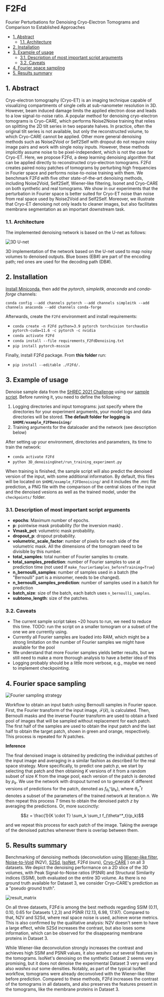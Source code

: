 # F2Fd <!-- omit in toc --> 
Fourier Perturbations for Denoising Cryo-Electron Tomograms and Comparison to Established Approaches

- [1. Abstract](#1-abstract)
  - [1.1. Architecture](#11-architecture)
- [2. Installation](#2-installation)
- [3. Example of usage](#3-example-of-usage)
  - [3.1. Description of most important script arguments](#31-description-of-most-important-script-arguments)
  - [3.2. Caveats](#32-caveats)
- [4. Fourier space sampling](#4-fourier-space-sampling)
- [5. Results summary](#5-results-summary)

## 1. Abstract

Cryo-electron tomography (Cryo-ET) is an imaging technique capable of visualizing compartments of single cells at sub-nanometer resolution in 3D. However, beam induced damage limits the applied electron dose and leads to a low signal-to-noise ratio. A popular method for denoising cryo-electron tomograms is Cryo-CARE, which performs Noise2Noise training that relies on splitting the 2D tilt series in two separate halves. In practice, often the original tilt series is not available, but only the reconstructed volume, to which Cryo-CARE cannot be applied. Other more general denoising methods such as Noise2Void or Self2Self with dropout do not require noisy image pairs and work with single noisy inputs. However, these methods implicitly assume noise to be pixel-independent, which is not the case for Cryo-ET. Here, we propose F2Fd, a deep learning denoising algorithm that can be applied directly to reconstructed cryo-electron tomograms. F2Fd creates paired noisy patches of tomograms by perturbing high frequencies in Fourier space and performs noise-to-noise training with them. We benchmark F2Fd with five other state-of-the-art denoising methods, including Noise2Void, Self2Self, Wiener-like filtering, Isonet and Cryo-CARE on both synthetic and real tomograms. We show in our experiments that the perturbation in Fourier space is better suited for Cryo-ET noise than noise from real space used by Noise2Void and Self2Self. Moreover, we illustrate that Cryo-ET denoising not only leads to cleaner images, but also facilitates membrane segmentation as an important downstream task. 


### 1.1. Architecture

The implemented denoising network is based on the U-net as follows:

![3D U-net](images/s2sd_architecture_ours-min.png)

3D implementation of the network based on the U-net used to map noisy volumes to denoised outputs. Blue boxes (EB#) are part of the encoding path; red ones are used for the decoding path (DB#).

## 2. Installation 

[Install Miniconda](https://docs.conda.io/en/latest/miniconda.html), then add the _pytorch, simpleitk, anaconda_ and _conda-forge_ channels:

`conda config --add channels pytorch --add channels simpleitk --add channels anaconda --add channels conda-forge`

Afterwards, create the `F2Fd` environment and install requirements:

- `conda create -n F2Fd python=3.9 pytorch torchvision torchaudio pytorch-cuda=11.6 -c pytorch -c nvidia`
- `conda activate F2Fd`
- `conda install --file requirements_F2FdDenoising.txt`
- `pip install pytorch-msssim`

Finally, install F2Fd package. From **this folder** run:

- `pip install --editable ./F2Fd/.`

## 3. Example of usage

Denoise sample data from the [SHREC 2021 Challenge](https://www.shrec.net/cryo-et/) using our [sample script](https://github.com/Fickincool/F2Fd/blob/main/3D_denoisingUnet/run_training_experiment.py). Before running it, you need to define the following:

1. Logging directories and input tomograms: just specify where the directories for your experiment arguments, your model logs and data directories will be stored. **The default folder for logging is `$HOME/example_F2FDenoising/`**
2. Training arguments for the dataloader and the network (see description below)

After setting up your environment, directories and parameters, its time to train the network:
- `conda activate F2Fd`
- `python 3D_denoisingUnet/run_training_experiment.py`

When training is finished, the sample script will also predict the denoised version of the input, with some additional information. By default, this files will be located on `$HOME/example_F2FDenoising/` and it includes the .mrc file prediction, a PNG file with the comparison of the central slices of the input and the denoised vesions as well as the trained model, under the `checkpoints/` folder.


### 3.1. Description of most important script arguments

- **epochs**: Maximum number of epochs.
- **p**: pointwise mask probability (for the inversion mask) .
- **Vmask_pct**: volumetric mask probability.
- **dropout_p**: dropout probability.
- **volumetric_scale_factor**: number of pixels for each side of the volumetric mask. All the dimensions of the tomogram need to be divisible by this number.
- **total_samples**: total number of Fourier samples to create.
- **total_samples_prediction**: number of Fourier samples to use at prediction time (not used if `make_fourierSamples_beforeTraining=True`)
- **n_bernoulli_samples**: number of samples used in a batch (the "Bernoulli" part is a misnomer, needs to be changed).
- **n_bernoulli_samples_prediction**: number of samples used in a batch for prediction
- **batch_size**: size of the batch, each batch uses `n_bernoulli_samples`.
- **subtomo_length**: size of the patches.

### 3.2. Caveats

- The current sample script takes ~20 hours to run, we need to reduce this time. TODO: run the script on a smaller tomogram or a subset of the one we are currently using.
- Currently all Fourier samples are loaded into RAM, which might be a strong limitation on the number of Fourier samples we might have available for the pool
- We understand that more Fourier samples yields better results, but we still need to make a more thorough analysis to have a better idea of this
- Logging probably should be a little more verbose, e.g., maybe we need to implement checkpointing.

## 4. Fourier space sampling

![Fourier sampling strategy](images/fourier_sampling.jpeg)

Workflow to obtain an input batch using Bernoulli samples in Fourier space. First, the Fourier transform of the input image, $\mathcal{F}(\hat{x})$, is calculated. Then, Bernoulli masks and the inverse Fourier transform are used to obtain a fixed pool of images that will be sampled without replacement for each patch. The first half of the samples are used to obtain the input patch and the last half to obtain the target patch, shown in green and orange, respectively. This process is repeated for $N$ patches.

**Inference**

The final denoised image is obtained by predicting the individual patches of the input image and averaging in a similar fashion as described for the real space strategy. More specifically, to predict one patch $p$, we start by selecting that patch and then obtaining $K$ versions of it from a random subset of size $K$ from the image pool, each version of the patch is denoted by $p_k$. We use the network with dropout turned on to generate $K$ different versions of predictions for the patch, denoted as $f_{\theta^*_t}(p_k)$, where $\theta^*_nt$ denotes a subset of the parameters of the trained network at iteration $n$. We then repeat this process $T$ times to obtain the denoised patch $z$ by averaging the predictions. Or, more succinctly:

$$z = \frac{1}{K \cdot T} \sum_k \sum_t f_{\theta^*_t}(p_k)$$

and we repeat this process for each patch of the image. Taking the average of the denoised patches whenever there is overlap between them.

<!-- ## 5. Membrane segmentation downstream task -->

## 5. Results summary

Benchmarking of denoising methods (deconvolution using [Wiener-like filter](https://www.nature.com/articles/s41592-019-0580-y?ref=https://githubhelp.com#Sec2), [Noise-to-Void](https://github.com/juglab/n2v) (N2V), [S2Sd](https://github.com/scut-mingqinchen/Self2Self), [IsoNet](https://github.com/IsoNet-cryoET/IsoNet), F2Fd (ours), [Cryo-CARE](https://github.com/juglab/cryoCARE_pip) ) on all 3 datasets. We depict the denoising performance on a 2D slice of the 3D volumes, with Peak Signal-to-Noise ratios (PSNR) and Structural Similarity indices (SSIM), both evaluated on the entire 3D volume. As there is no ground truth available for Dataset 3, we consider Cryo-CARE's prediction as a "pseudo ground truth".

![result_matrix](images/ISBI_figure3_v1.png)

On all three datasets, F2Fd is among the best methods regarding SSIM (0.11, 0.10, 0.65 for Datasets 1,2,3) and PSNR (12.13, 6.98, 17.97). Compared to that, N2V and S2Sd, where real space noise is used, achieve worse metrics. This is also confirmed by the qualitative analysis: N2V doesn't seem to have a large effect, while S2Sd increases the contrast, but also loses some information, which can be observed for the disappearing membrane proteins in Dataset 3. 

While Wiener-like deconvolution strongly increases the contrast and achieves high SSIM and PSNR values, it also _washes out_ several features in the tomograms. IsoNet's denoising on the synthetic Dataset 2 seems very promising, but it does not denoise the experimental Dataset 3 very well and also _washes out_ some densities. Notably, as part of the typical IsoNet workflow, tomograms were already deconvolved with the Wiener-like filter before prediction. 
Compared to these methods, F2Fd increases the contrast of the tomograms in all datasets, and also preserves the features present in the tomograms, like the membrane proteins in Dataset 3.